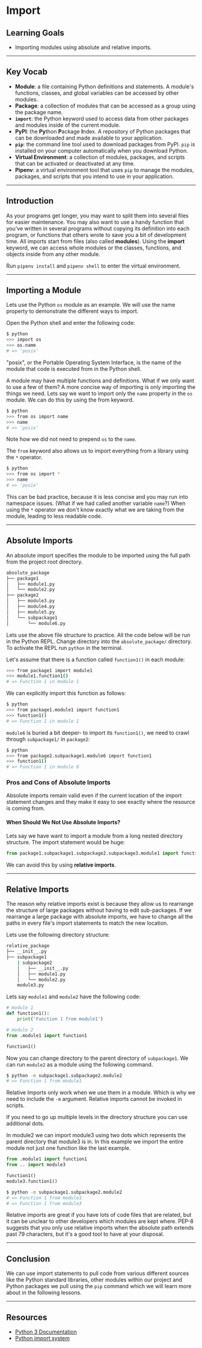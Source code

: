 # Import

## Learning Goals

- Importing modules using absolute and relative imports.

***

## Key Vocab

- **Module**: a file containing Python definitions and statements. A module's
functions, classes, and global variables can be accessed by other modules.
- **Package**: a collection of modules that can be accessed as a group using
the package name.
- **`import`**: the Python keyword used to access data from other packages and
modules inside of the current module.
- **PyPI**: the **Py**thon **P**ackage **I**ndex. A repository of Python
packages that can be downloaded and made available to your application.
- **`pip`**: the command line tool used to download packages from PyPI. `pip`
is installed on your computer automatically when you download Python.
- **Virtual Environment**: a collection of modules, packages, and scripts that
can be activated or deactivated at any time.
- **Pipenv**: a virtual environment tool that uses `pip` to manage the modules,
packages, and scripts that you intend to use in your application.

***

## Introduction

As your programs get longer, you may want to split them into several files
for easier maintenance. You may also want to use a handy function that you’ve
written in several programs without copying its definition into each program,
or functions that others wrote to save you a bit of development time.
All imports start from files (also called **modules**). Using the **import**
keyword, we can access whole modules or the classes, functions, and objects
inside from any other module.

Run `pipenv install` and `pipenv shell` to enter the virtual environment.

***

## Importing a Module

Lets use the Python `os` module as an example.
We will use the name property to demonstrate the different ways to import.

Open the Python shell and enter the following code:

```bash
$ python
>>> import os
>>> os.name
# => 'posix'
```

"posix", or the Portable Operating System Interface, is the name of the module
that code is executed from in the Python shell.

A module may have multiple functions and definitions.
What if we only want to use a few of them? A more concise way of importing is
only importing the things we need. Lets say we want to import only the `name`
property in the `os` module. We can do this by using the from keyword.

```bash
$ python
>>> from os import name
>>> name
# => 'posix'
```

Note how we did not need to prepend `os` to the `name`.

The `from` keyword also allows us to import everything from a library using the
`*` operator.

```bash
$ python
>>> from os import *
>>> name
# => 'posix'
```

This can be bad practice, because it is less concise and you may run
into namespace issues. (What if we had called another variable `name`?) When
using the `*` operator we don't know exactly what we are taking from the module,
leading to less readable code.

***

## Absolute Imports

An absolute import specifies the module to be imported using the full path
 from the project root directory.

```bash
absolute_package
├── package1
│   ├── module1.py
│   └── module2.py
├── package2
│   ├── module3.py
│   ├── module4.py
│   ├── module5.py
│   └── subpackage1
│       └── module6.py
```

Lets use the above file structure to practice. All the code below will be run
in the Python REPL. Change directory into the `absolute_package/` directory.
To activate the REPL run `python` in the terminal.

Let's assume that there is a function called `function1()` in each module:

```bash python
>>> from package1 import module1
>>> module1.function1()
# => Function 1 in module 1
```

We can explicitly import this function as follows:

```bash
$ python
>>> from package1.module1 import function1
>>> function1()
# => Function 1 in module 1
```

`module6` is buried a bit deeper- to import its `function1()`, we need to crawl
through `subpackage1/` in `package2`:

```bash
$ python
>>> from package2.subpackage1.module6 import function1
>>> function1()
# => Function 1 in module 6
```

### Pros and Cons of Absolute Imports

Absolute imports remain valid even if the current location of the import
statement changes and they make it easy to see exactly where the resource
is coming from.

#### When Should We Not Use Absolute Imports?

Lets say we have want to import a module from a long nested
directory structure. The import statement would be huge:

```py
from package1.subpackage1.subpackage2.subpackage3.module1 import function1
```

We can avoid this by using **relative imports**.

***

## Relative Imports

The reason why relative imports exist is because they allow us
to rearrange the structure of large packages without having to edit
sub-packages. If we rearrange a large package with absolute imports, we
have to change all the paths in every file's import statements to match the new
location.

Lets use the following directory structure:

```bash
relative_package
├── __init__.py
├── subpackage1
    | subpackage2
    │   ├── __init__.py
    │   ├── module1.py
    │   └── module2.py
    module3.py
```

Lets say `module1` and `module2` have the following code:

```py
# module 1
def function1():
    print('Function 1 from module1')
```

```py
# module 2
from .module1 import function1

function1()
```

Now you can change directory to the parent directory of `subpackage1`.
We can run `module2` as a module using the following command.

```bash
$ python -m subpackage1.subpackage2.module2
# => Function 1 from module1
```

Relative Imports only work when we use them in a module. Which is why we need to include
the `-m` argument. Relative imports cannot be invoked in scripts.

If you need to go up multiple levels in the directory structure you can use
additional dots.

In module2 we can import module3 using two dots which represents the parent directory that module3 is in.
In this example we import the entire module not just one function like the last example.

```py
from .module1 import function1
from .. import module3

function1()
module3.function1()
```

```bash
$ python -m subpackage1.subpackage2.module2
# => Function 1 from module1
# => Function 1 from module3
```

Relative imports are great if you have lots of code files that are related, but
it can be unclear to other developers which modules are kept where. PEP-8
suggests that you only use relative imports when the absolute path extends past
79 characters, but it's a good tool to have at your disposal.

***

## Conclusion

We can use import statements to pull code from various different sources like the
Python standard libraries, other modules within our project and Python packages we
pull using the `pip` command which we will learn more about in the following lessons.

***

## Resources

- [Python 3 Documentation](https://docs.python.org/3/)
- [Python import system](https://docs.python.org/3/reference/import.html)
